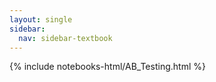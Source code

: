 ```yaml
---
layout: single
sidebar:
  nav: sidebar-textbook
---
```


{% include notebooks-html/AB_Testing.html %}
